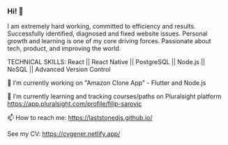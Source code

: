 ### Hi! 👋

I am extremely hard working, committed to efficiency and results. Successfully identified, diagnosed and fixed website issues. Personal growth and learning is one of my core driving forces. Passionate about tech, product, and improving the world.

TECHNICAL SKILLS:
React || React Native || PostgreSQL || Node.js || NoSQL || Advanced Version Control

🔭 I’m currently working on "Amazon Clone App" - Flutter and Node.js 

🌱 I’m currently learning and tracking courses/paths on Pluralsight platform
    https://app.pluralsight.com/profile/filip-sarovic

📫 How to reach me: https://laststonedjs.github.io/

See my CV: https://cvgener.netlify.app/
